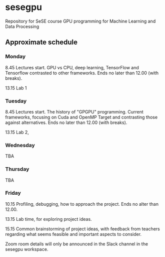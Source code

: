 # sesegpu
Repository for SeSE course GPU programming for Machine Learning and Data Processing

## Approximate schedule

### Monday
8.45 Lectures start. GPU vs CPU, deep learning, TensorFlow and Tensorflow contrasted to other frameworks. Ends no later than 12.00 (with breaks).

13.15 Lab 1

### Tuesday
8.45 Lectures start. The history of "GPGPU" programming. Current frameworks, focusing on Cuda and OpenMP Target and contrasting those against alternatives. Ends no later than 12.00 (with breaks).

13.15 Lab 2,

### Wednesday
TBA

### Thursday
TBA

### Friday
10.15 Profiling, debugging, how to approach the project. Ends no alter than 12.00.

13.15 Lab time, for exploring project ideas.

15.15 Common brainstorming of project ideas, with feedback from teachers regarding what seems feasible and important aspects to consider.


Zoom room details will only be announced in the Slack channel in the sesegpu workspace.
